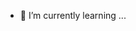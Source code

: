 - 🌱 I’m currently learning ...


<!---
Nyckoly/Nyckoly is a ✨ special ✨ repository because its `README.md` (this file) appears on your GitHub profile.
You can click the Preview link to take a look at your changes.
--->
